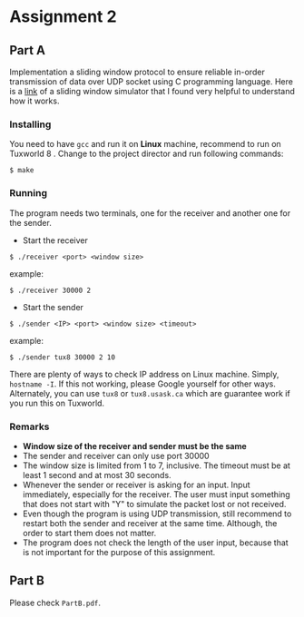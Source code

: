 <!-- Jiaye Wang jiw561 11231145 -->
# Assignment 2

## Part A
Implementation a sliding window protocol to ensure reliable in-order transmission
of data over UDP socket using C programming language. Here is a 
[link](https://www2.tkn.tu-berlin.de/teaching/rn/animations/gbn_sr/) of a 
sliding window simulator that I found very helpful to understand how it works. 

### Installing
You need to have `gcc` and run it on **Linux** machine, recommend to run on Tuxworld 8
. Change to the project 
director and run following commands: 
```
$ make
```
### Running
The program needs two terminals, one for the receiver and another one for the sender.
- Start the receiver
```
$ ./receiver <port> <window size>
```
example:
```
$ ./receiver 30000 2
```
- Start the sender
```
$ ./sender <IP> <port> <window size> <timeout>
```
example:
```
$ ./sender tux8 30000 2 10
```
There are plenty of ways to check IP address on Linux machine. Simply, `hostname
-I`. If this not working, please Google yourself for other ways. Alternately, you can use
`tux8` or `tux8.usask.ca` which are guarantee work if you run this on Tuxworld.


### Remarks
- **Window size of the receiver and sender must be the same**
- The sender and receiver can only use port 30000
- The window size is limited from 1 to 7, inclusive. The 
timeout must be at least 1 second and at most 30 seconds. 
- Whenever the sender or receiver is asking for an input. Input immediately, 
especially for the receiver. The user must input something that does not start with
"Y" to simulate the packet lost or not received. 
- Even though the program is using UDP transmission, still recommend to restart 
both the sender and receiver at the same time. Although, the order to start 
them does not matter. 
- The program does not check the length of the user input, because that is not 
important for the purpose of this assignment. 


## Part B
Please check `PartB.pdf`.
